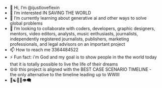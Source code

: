 - 👋 Hi, I’m @ijustloveflexin
- 👀 I’m interested IN SAVING THE WORLD
- 🌱 I’m currently learning about generative ai and other ways to solve global problems
- 💞️ I’m looking to collaborate with coders, developers, graphic designers, mentors, video editors, analysts, music enthusiasts, journalists, independently registered journalists, publishers, marketing professionals, and legal advisors on an important project  
- 📫 How to reach me 3364484522 
- ⚡ Fun fact: i'm God and my goal is to show people in the the world today that it is totally possible to live the life of their dreams 
- ☮☮ this project is aligned with the BEST CASE SCENARIO TIMELINE - the only alternative to the timeline leading up to WWIII  
- 💫☯💯🌐👁‍🗨

<!---ijustloveflexin/ijustloveflexin is a ✨ special ✨ repository because its `README.md` (this file) appears on your GitHub profile.
You can click the Preview link to take a look at your changes.
--->
